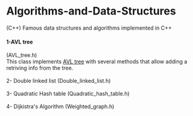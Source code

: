 # Algorithms-and-Data-Structures</br>
(C++) Famous data structures and algorithms implemented in C++</br>

<h4>1-AVL tree</h4> (AVL_tree.h)</br>
  This class implements <a href="https://en.wikipedia.org/wiki/AVL_tree">AVL tree</a> with several methods
  that allow adding a retriving info from the tree.</br></br>
2- Double linked list (Double_linked_list.h) </br></br>
3- Quadratic Hash table (Quadratic_hash_table.h)</br></br>
4- Dijkistra's Algorithm (Weighted_graph.h)</br>
